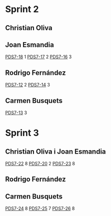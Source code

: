 # Sprint 2
## Christian Oliva

## Joan Esmandia
[PDS7-18](http://ggg.udg.edu:8080/browse/PDS7-18) 1
[PDS7-17](http://ggg.udg.edu:8080/browse/PDS7-17) 2
[PDS7-16](http://ggg.udg.edu:8080/browse/PDS7-16) 3
## Rodrigo Fernández
[PDS7-12](http://ggg.udg.edu:8080/browse/PDS7-12) 2
[PDS7-14](http://ggg.udg.edu:8080/browse/PDS7-14) 3
## Carmen Busquets
[PDS7-13](http://ggg.udg.edu:8080/browse/PDS7-13) 3

# Sprint 3
## Christian Oliva i Joan Esmandia
[PDS7-22](http://ggg.udg.edu:8080/browse/PDS7-22) 8
[PDS7-20](http://ggg.udg.edu:8080/browse/PDS7-20) 2
[PDS7-23](http://ggg.udg.edu:8080/browse/PDS7-23) 8
## Rodrigo Fernández

## Carmen Busquets
[PDS7-24](http://ggg.udg.edu:8080/browse/PDS7-24) 8
[PDS7-25](http://ggg.udg.edu:8080/browse/PDS7-25) 7
[PDS7-26](http://ggg.udg.edu:8080/browse/PDS7-26) 8